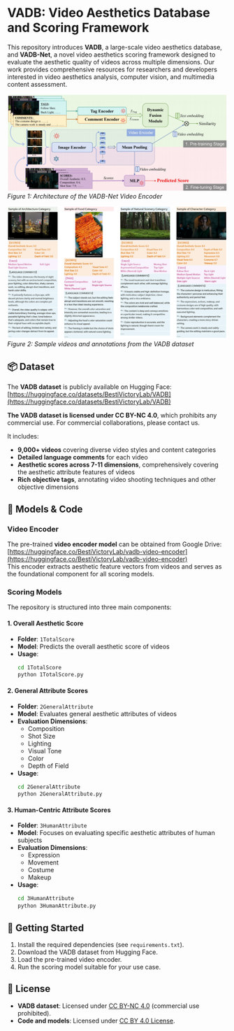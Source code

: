 # VADB: Video Aesthetics Database and Scoring Framework

This repository introduces **VADB**, a large-scale video aesthetics database, and **VADB-Net**, a novel video aesthetics scoring framework designed to evaluate the aesthetic quality of videos across multiple dimensions. Our work provides comprehensive resources for researchers and developers interested in video aesthetics analysis, computer vision, and multimedia content assessment.

![VADB-Net Architecture](VADB-Net.png)  
*Figure 1: Architecture of the VADB-Net Video Encoder*

![VADB Examples](VADB-examples.png)  
*Figure 2: Sample videos and annotations from the VADB dataset*

## 📦 Dataset
The **VADB dataset** is publicly available on Hugging Face:  
[https://huggingface.co/datasets/BestiVictoryLab/VADB](https://huggingface.co/datasets/BestiVictoryLab/VADB)

**The VADB dataset is licensed under CC BY-NC 4.0**, which prohibits any commercial use. For commercial collaborations, please contact us.

It includes:
- **9,000+ videos** covering diverse video styles and content categories
- **Detailed language comments** for each video
- **Aesthetic scores across 7-11 dimensions**, comprehensively covering the aesthetic attribute features of videos
- **Rich objective tags**, annotating video shooting techniques and other objective dimensions

## 🧠 Models & Code

### Video Encoder
The pre-trained **video encoder model** can be obtained from Google Drive:  
[https://huggingface.co/BestiVictoryLab/vadb-video-encoder](https://huggingface.co/BestiVictoryLab/vadb-video-encoder)  
This encoder extracts aesthetic feature vectors from videos and serves as the foundational component for all scoring models.

### Scoring Models
The repository is structured into three main components:

#### 1. Overall Aesthetic Score
- **Folder**: `1TotalScore`
- **Model**: Predicts the overall aesthetic score of videos
- **Usage**:
  ```bash
  cd 1TotalScore
  python 1TotalScore.py
  ```

#### 2. General Attribute Scores
- **Folder**: `2GeneralAttribute`
- **Model**: Evaluates general aesthetic attributes of videos
- **Evaluation Dimensions**:
  - Composition
  - Shot Size
  - Lighting
  - Visual Tone
  - Color
  - Depth of Field
- **Usage**:
  ```bash
  cd 2GeneralAttribute
  python 2GeneralAttribute.py
  ```

#### 3. Human-Centric Attribute Scores
- **Folder**: `3HumanAttribute`
- **Model**: Focuses on evaluating specific aesthetic attributes of human subjects
- **Evaluation Dimensions**:
  - Expression
  - Movement
  - Costume
  - Makeup
- **Usage**:
  ```bash
  cd 3HumanAttribute
  python 3HumanAttribute.py
  ```

## 🚀 Getting Started
1. Install the required dependencies (see `requirements.txt`).
2. Download the VADB dataset from Hugging Face.
3. Load the pre-trained video encoder.
4. Run the scoring model suitable for your use case.

## 📜 License
- **VADB dataset**: Licensed under [CC BY-NC 4.0](https://creativecommons.org/licenses/by-nc/4.0/) (commercial use prohibited).
- **Code and models**: Licensed under [CC BY 4.0 License](LICENSE).
    
